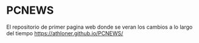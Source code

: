 # PCNEWS
El repositorio de primer pagina web donde se veran los cambios a lo largo del tiempo https://athloner.github.io/PCNEWS/
